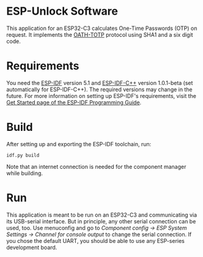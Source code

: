 # ESP-Unlock Software

This application for an ESP32-C3 calculates One-Time Passwords (OTP) on request. It implements the [OATH-TOTP](https://www.ietf.org/rfc/rfc6238.txt) protocol using SHA1 and a six digit code.

# Requirements

You need the [ESP-IDF](https://github.com/espressif/esp-idf) version 5.1 and [ESP-IDF-C++](https://github.com/espressif/esp-idf-cxx) version 1.0.1-beta (set automatically for ESP-IDF-C++). The required versions may change in the future. For more information on setting up ESP-IDF's requirements, visit the [Get Started page of the ESP-IDF Programming Guide](https://docs.espressif.com/projects/esp-idf/en/release-v5.1/esp32c3/get-started/index.html).

# Build

After setting up and exporting the ESP-IDF toolchain, run:
```
idf.py build
```
Note that an internet connection is needed for the component manager while building.

# Run

This application is meant to be run on an ESP32-C3 and communicating via its USB-serial interface. But in principle, any other serial connection can be used, too. Use menuconfig and go to *Component config → ESP System Settings → Channel for console output* to change the serial connection. If you chose the default UART, you should be able to use any ESP-series development board.
